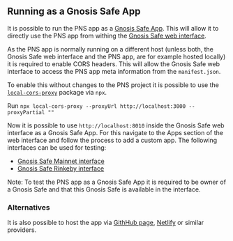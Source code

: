 ## Running as a Gnosis Safe App

It is possible to run the PNS app as a [Gnosis Safe App](https://docs.gnosis.io/safe/docs/sdks_safe_apps/). This will allow it to directly use the PNS app from withing the [Gnosis Safe web interface](https://app.gnosis-safe.io).

As the PNS app is normally running on a different host (unless both, the Gnosis Safe web interface and the PNS app, are for example hosted locally) it is required to enable CORS headers. This will allow the Gnosis Safe web interface to access the PNS app meta information from the `manifest.json`.

To enable this without changes to the PNS project it is possible to use the [`local-cors-proxy`](https://www.npmjs.com/package/local-cors-proxy) package via `npx`.

Run `npx local-cors-proxy --proxyUrl http://localhost:3000 --proxyPartial ""`

Now it is possible to use `http://localhost:8010` inside the Gnosis Safe web interface as a Gnosis Safe App. For this navigate to the Apps section of the web interface and follow the process to add a custom app. The following interfaces can be used for testing:

- [Gnosis Safe Mainnet interface](https://app.gnosis-safe.io)
- [Gnosis Safe Rinkeby interface](https://rinkeby.gnosis-safe.io)

Note: To test the PNS app as a Gnosis Safe App it is required to be owner of a Gnosis Safe and that this Gnosis Safe is available in the interface.

### Alternatives

It is also possible to host the app via [GithHub page](https://pages.github.com/), [Netlify](https://www.netlify.com/) or similar providers.
